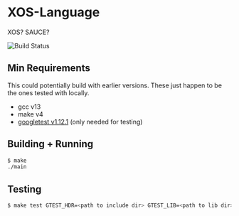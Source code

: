 # XOS-Language

XOS? SAUCE?

![Build Status](https://github.com/github/docs/actions/workflows/test.yml/badge.svg)

## Min Requirements

This could potentially build with earlier versions. These just happen to be the
ones tested with locally.

- gcc v13
- make v4
- [googletest v1.12.1](https://github.com/google/googletest/releases/tag/release-1.12.1)  (only needed for testing)

## Building + Running

```sh
$ make
./main
```

## Testing

```sh
$ make test GTEST_HDR=<path to include dir> GTEST_LIB=<path to lib dir>
```

